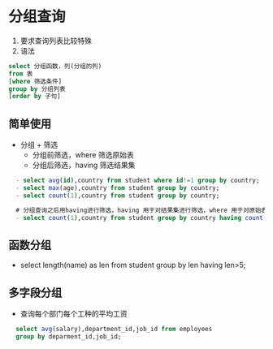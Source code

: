 # 分组查询
  1. 要求查询列表比较特殊
  2. 语法
  ```sql
  select 分组函数，列(分组的列)
  from 表
  [where 筛选条件]
  group by 分组列表
  [order by 子句]
  ```
  
## 简单使用
  - 分组 + 筛选
    - 分组前筛选，where 筛选原始表
    - 分组后筛选，having 筛选结果集
```sql
  - select avg(id),country from student where id!=1 group by country;
  - select max(age),country from student group by country;
  - select count(1),country from student group by country;

  # 分组查询之后用having进行筛选，having 用于对结果集进行筛选，where 用于对原始表进行筛选
  - select count(1),country from student group by country having count(1)>2;
```

## 函数分组
  - select length(name) as len from student group by len having len>5;

## 多字段分组
  - 查询每个部门每个工种的平均工资
  ```sql
    select avg(salary),department_id,job_id from employees
    group by deparment_id,job_id;
  ```
